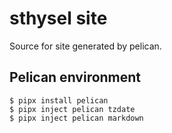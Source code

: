 # sthysel site

Source for site generated by pelican.

## Pelican environment

```
$ pipx install pelican
$ pipx inject pelican tzdate
$ pipx inject pelican markdown
```
